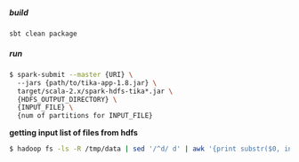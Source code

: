 

##### build

`sbt clean package`

##### run

```bash
$ spark-submit --master {URI} \ 
  --jars {path/to/tika-app-1.8.jar} \ 
  target/scala-2.x/spark-hdfs-tika*.jar \ 
  {HDFS_OUTPUT_DIRECTORY} \ 
  {INPUT_FILE} \
  {num of partitions for INPUT_FILE}
```

__getting input list of files from hdfs__

```bash
$ hadoop fs -ls -R /tmp/data | sed '/^d/ d' | awk '{print substr($0, index($0, $8))}' > input_file.txt
```

